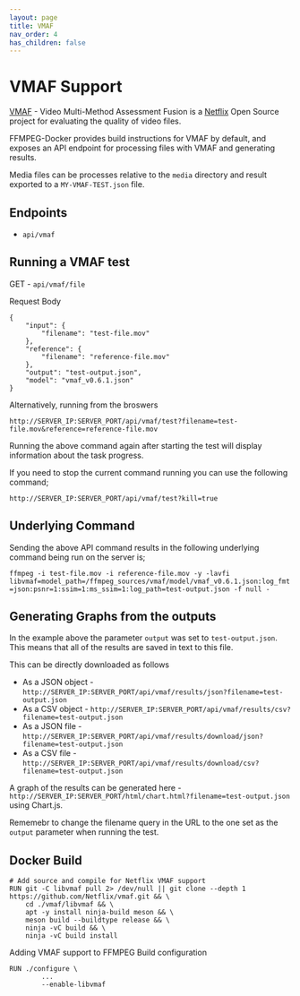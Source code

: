 ```yaml
---
layout: page
title: VMAF
nav_order: 4
has_children: false
---
```


# VMAF Support

[VMAF](https://github.com/Netflix/vmaf) - Video Multi-Method Assessment Fusion is a [Netflix](https://github.com/Netflix) Open Source project for evaluating the quality of video files.

FFMPEG-Docker provides build instructions for VMAF by default, and exposes an API endpoint for processing files with VMAF and generating results.

Media files can be processes relative to the `media` directory and result exported to a `MY-VMAF-TEST.json` file.

## Endpoints

* `api/vmaf`

## Running a VMAF test

GET - `api/vmaf/file`

Request Body

```
{
    "input": {
        "filename": "test-file.mov"
    },
    "reference": {
        "filename": "reference-file.mov"
    },
    "output": "test-output.json",
    "model": "vmaf_v0.6.1.json"
}
```

Alternatively, running from the broswers

`http://SERVER_IP:SERVER_PORT/api/vmaf/test?filename=test-file.mov&reference=reference-file.mov`

Running the above command again after starting the test will display information about the task progress.

If you need to stop the current command running you can use the following command;

`http://SERVER_IP:SERVER_PORT/api/vmaf/test?kill=true`

## Underlying Command

Sending the above API command results in the following underlying command being run on the server is;

`ffmpeg -i test-file.mov -i reference-file.mov -y -lavfi libvmaf=model_path=/ffmpeg_sources/vmaf/model/vmaf_v0.6.1.json:log_fmt=json:psnr=1:ssim=1:ms_ssim=1:log_path=test-output.json -f null -`

## Generating Graphs from the outputs

In the example above the parameter `output` was set to `test-output.json`. This means that all of the results are saved in text to this file.

This can be directly downloaded as follows 

* As a JSON object - `http://SERVER_IP:SERVER_PORT/api/vmaf/results/json?filename=test-output.json`
* As a CSV object - `http://SERVER_IP:SERVER_PORT/api/vmaf/results/csv?filename=test-output.json`
* As a JSON file - `http://SERVER_IP:SERVER_PORT/api/vmaf/results/download/json?filename=test-output.json`
* As a CSV file - `http://SERVER_IP:SERVER_PORT/api/vmaf/results/download/csv?filename=test-output.json`

A graph of the results can be generated here - `http://SERVER_IP:SERVER_PORT/html/chart.html?filename=test-output.json` using Chart.js.

Rememebr to change the filename query in the URL to the one set as the `output` parameter when running the test.

## Docker Build

```
# Add source and compile for Netflix VMAF support
RUN git -C libvmaf pull 2> /dev/null || git clone --depth 1 https://github.com/Netflix/vmaf.git && \
    cd ./vmaf/libvmaf && \
    apt -y install ninja-build meson && \
    meson build --buildtype release && \
    ninja -vC build && \
    ninja -vC build install
```

Adding VMAF support to FFMPEG Build configuration

```
RUN ./configure \
        ...
        --enable-libvmaf
```